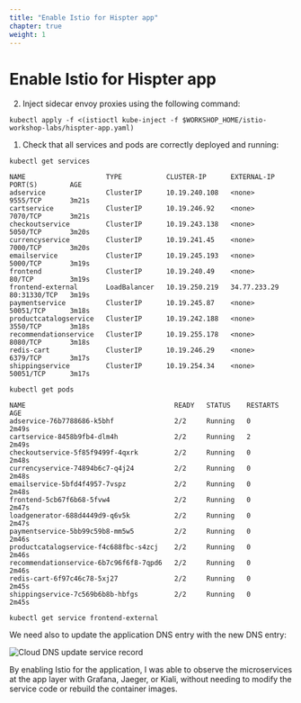 ```yaml
---
title: "Enable Istio for Hispter app"
chapter: true
weight: 1
---
```


# Enable Istio for Hispter app

<!-- 1. We need first to label the namespace that will host the application with `istio-injection=enabled`. this is will enable automatic deploy of the envoy sidecar for each pod deployed.

```
kubectl label namespace hipster-app istio-injection=enabled
```

2. We need to redeploy the hipster application. Let's delete the application and redeploy it so pods will be created with the sidecar.

```
skaffold delete
```

Deploy the application:

```
skaffold run --default-repo=gcr.io/$PROJECT_ID
```

```
$WORKSHOP_HOME/istio-workshop-labs/deploy-hipster-app.sh
``` -->

2. Inject sidecar envoy proxies using the following command:

```
kubectl apply -f <(istioctl kube-inject -f $WORKSHOP_HOME/istio-workshop-labs/hispter-app.yaml)
```


<!-- ```
kubectl apply -f $WORKSHOP_HOME/istio-workshop-labs/loadgenerator.yaml
``` -->



1. Check that all services and pods are correctly deployed and running:

```
kubectl get services
```

```
NAME                    TYPE           CLUSTER-IP      EXTERNAL-IP    PORT(S)        AGE
adservice               ClusterIP      10.19.240.108   <none>         9555/TCP       3m21s
cartservice             ClusterIP      10.19.246.92    <none>         7070/TCP       3m21s
checkoutservice         ClusterIP      10.19.243.138   <none>         5050/TCP       3m20s
currencyservice         ClusterIP      10.19.241.45    <none>         7000/TCP       3m20s
emailservice            ClusterIP      10.19.245.193   <none>         5000/TCP       3m19s
frontend                ClusterIP      10.19.240.49    <none>         80/TCP         3m19s
frontend-external       LoadBalancer   10.19.250.219   34.77.233.29   80:31330/TCP   3m19s
paymentservice          ClusterIP      10.19.245.87    <none>         50051/TCP      3m18s
productcatalogservice   ClusterIP      10.19.242.188   <none>         3550/TCP       3m18s
recommendationservice   ClusterIP      10.19.255.178   <none>         8080/TCP       3m18s
redis-cart              ClusterIP      10.19.246.29    <none>         6379/TCP       3m17s
shippingservice         ClusterIP      10.19.254.34    <none>         50051/TCP      3m17s
```

```
kubectl get pods
```

```
NAME                                     READY   STATUS    RESTARTS   AGE
adservice-76b7788686-k5bhf               2/2     Running   0          2m49s
cartservice-8458b9fb4-dlm4h              2/2     Running   2          2m49s
checkoutservice-5f85f9499f-4qxrk         2/2     Running   0          2m48s
currencyservice-74894b6c7-q4j24          2/2     Running   0          2m48s
emailservice-5bfd4f4957-7vspz            2/2     Running   0          2m48s
frontend-5cb67f6b68-5fvw4                2/2     Running   0          2m47s
loadgenerator-688d4449d9-q6v5k           2/2     Running   0          2m47s
paymentservice-5bb99c59b8-mm5w5          2/2     Running   0          2m46s
productcatalogservice-f4c688fbc-s4zcj    2/2     Running   0          2m46s
recommendationservice-6b7c96f6f8-7qpd6   2/2     Running   0          2m46s
redis-cart-6f97c46c78-5xj27              2/2     Running   0          2m45s
shippingservice-7c569b6b8b-hbfgs         2/2     Running   0          2m45s
```

```
kubectl get service frontend-external
```


We need also to update the application DNS entry with the new DNS entry:

![Cloud DNS update service record](/images/gcp-cloud-dns-record-updated.png?width=40pc)



By enabling Istio for the application, I was able to observe the microservices at the app layer with Grafana, Jaeger, or Kiali, without needing to modify the service code or rebuild the container images.
